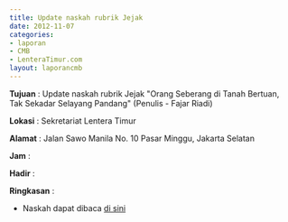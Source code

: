 ```yaml
---
title: Update naskah rubrik Jejak
date: 2012-11-07
categories:
- laporan
- CMB
- LenteraTimur.com
layout: laporancmb
---
```


**Tujuan** : Update naskah rubrik Jejak "Orang Seberang di Tanah Bertuan, Tak Sekadar Selayang Pandang" (Penulis - Fajar Riadi)

**Lokasi** : Sekretariat Lentera Timur 

**Alamat** : Jalan Sawo Manila No. 10 Pasar Minggu, Jakarta Selatan

**Jam** : 

**Hadir** :  


**Ringkasan** : 
* Naskah dapat dibaca [di sini](http://www.lenteratimur.com/2012/11/orang-seberang-di-tanah-bertuan-tak-sekadar-selayang-pandang/)
